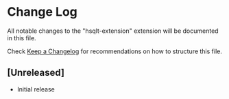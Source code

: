# Change Log

All notable changes to the "hsqlt-extension" extension will be documented in this file.

Check [Keep a Changelog](http://keepachangelog.com/) for recommendations on how to structure this file.

## [Unreleased]

- Initial release